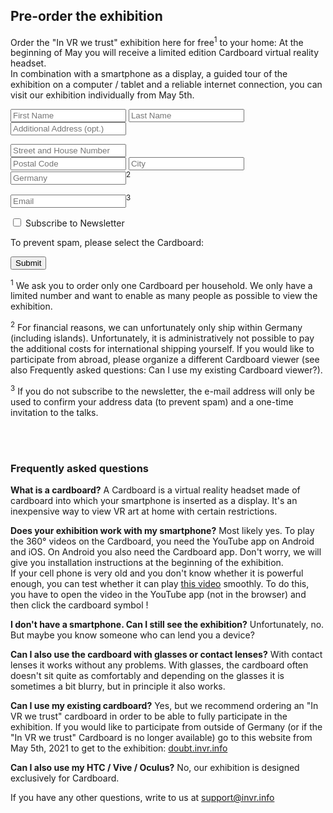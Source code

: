 ## Pre-order the exhibition

Order the "In VR we trust" exhibition here for free<sup>1</sup> to your home: At the beginning of May you will receive a limited edition Cardboard virtual reality headset.  
In combination with a smartphone as a display, a guided tour of the exhibition on a computer / tablet and a reliable internet connection, you can visit our exhibition individually from May 5th.

 <form action="https://data.invr.info/users" method="PUT" name="order" id="orderForm">
    <p>
      <input type="text" name="firstname" id="firstname" placeholder="First Name" required>
      <input type="text" name="lastname" id="lastname" placeholder="Last Name" required><br>
      <input type="text" name="additionalAddress" id="additionalAddress" placeholder="Additional Address (opt.)">
    </p>
    <p>
      <input type="text" name="streetAndHouseNumber" id="streetAndHouseNumber" placeholder="Street and House Number" required><br>
      <input type="text" name="postalCode" id="postalCode" placeholder="Postal Code" pattern="[0-9]{5}" required>
      <input type="text" name="city" id="city" placeholder="City" required><br>
      <input type="text" name="country" id="country" placeholder="Germany" readonly><sup>2</sup>
    </p>
    <p>
      <input type="email" name="email" id="email" placeholder="Email" required><sup>3</sup>
    </p>
    <p>
      <input type="checkbox" name="newsletter" id="newsletter">
      <label for="newsletter">Subscribe to Newsletter</label>
    </p>
    <div id="ham">
    	<p>To prevent spam, please select the Cardboard:</p>
    </div>
   <div><input type="submit"><span id="orderResponse"></span></div>
</form>	

<div class="md-orderok"></div>

<sup>1</sup> We ask you to order only one Cardboard per household. We only have a limited number and want to enable as many people as possible to view the exhibition.

<sup>2</sup> For financial reasons, we can unfortunately only ship within Germany (including islands). Unfortunately, it is administratively not possible to pay the additional costs for international shipping yourself. If you would like to participate from abroad, please organize a different Cardboard viewer (see also Frequently asked questions: Can I use my existing Cardboard viewer?).

<sup>3</sup> If you do not subscribe to the newsletter, the e-mail address will only be used to confirm your address data (to prevent spam) and a one-time invitation to the talks.

<br><br>

### Frequently asked questions

**What is a cardboard?**
A Cardboard is a virtual reality headset made of cardboard into which your smartphone is inserted as a display. It's an inexpensive way to view VR art at home with certain restrictions.

**Does your exhibition work with my smartphone?**
Most likely yes. To play the 360° videos on the Cardboard, you need the YouTube app on Android and iOS. On Android you also need the Cardboard app. Don't worry, we will give you installation instructions at the beginning of the exhibition.  
If your cell phone is very old and you don't know whether it is powerful enough, you can test whether it can play [this video](https://youtu.be/XPhmpfiWEEw) smoothly. To do this, you have to open the video in the YouTube app (not in the browser) and then click the cardboard symbol <object data="./graphics/google-cardboard.svg" type="image/svg+xml" width="24" height="13">
</object>!

**I don't have a smartphone. Can I still see the exhibition?**
Unfortunately, no. But maybe you know someone who can lend you a device?

**Can I also use the cardboard with glasses or contact lenses?**
With contact lenses it works without any problems. With glasses, the cardboard often doesn't sit quite as comfortably and depending on the glasses it is sometimes a bit blurry, but in principle it also works.

**Can I use my existing cardboard?**
Yes, but we recommend ordering an "In VR we trust" cardboard in order to be able to fully participate in the exhibition.
If you would like to participate from outside of Germany (or if the "In VR we trust" Cardboard is no longer available) go to this website from May 5th, 2021 to get to the exhibition: [doubt.invr.info](https://doubt.invr.info)

**Can I also use my HTC / Vive / Oculus?**
No, our exhibition is designed exclusively for Cardboard.

If you have any other questions, write to us at [support@invr.info](mailto:support@invr.info)